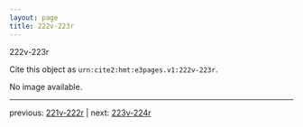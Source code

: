 ```yaml
---
layout: page
title: 222v-223r
---
```


222v-223r

Cite this object as `urn:cite2:hmt:e3pages.v1:222v-223r`.

No image available. 



---

previous: [221v-222r](../221v-222r/) | next: [223v-224r](../223v-224r/)
